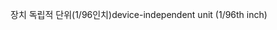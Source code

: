 <span data-ttu-id="e9568-101">장치 독립적 단위(1/96인치)</span><span class="sxs-lookup"><span data-stu-id="e9568-101">device-independent unit (1/96th inch)</span></span>